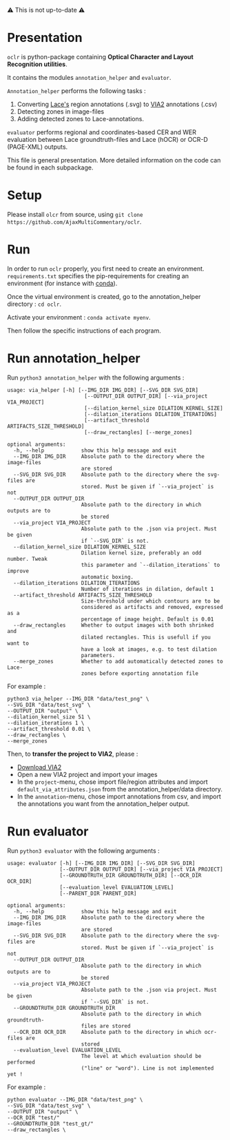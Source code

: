 ⚠️ This is not up-to-date ⚠️

# Presentation

`oclr` is python-package containing **Optical Character and Layout Recognition utilities**. 

It contains the modules `annotation_helper` and `evaluator`. 
 
`Annotation_helper` performs the following tasks :

1. Converting [Lace's](http://oglediting.chs.harvard.edu/) region annotations (.svg) to [VIA2](https://www.robots.ox.ac.uk/~vgg/software/via/) annotations (.csv)
2. Detecting zones in image-files
3. Adding detected zones to Lace-annotations. 

`evaluator` performs regional and coordinates-based CER and WER evaluation between Lace groundtruth-files and Lace (hOCR) or OCR-D (PAGE-XML) outputs.

This file is general presentation. More detailed information on the code can be found in each subpackage. 

# Setup

Please install `olcr` from source, using `git clone https://github.com/AjaxMultiCommentary/oclr`. 

# Run

In order to run `oclr` properly, you first need to create an environment. `requirements.txt` 
specifies the pip-requirements for creating an environment (for instance with [conda](https://docs.conda.io/projects/conda/en/latest/user-guide/tasks/manage-environments.html#creating-an-environment-from-an-environment-yml-file)). 

Once the virtual environment is created, go to the annotation_helper directory : `cd oclr`.

Activate your environment : `conda activate myenv`. 

Then follow the specific instructions of each program. 


# Run annotation_helper

Run `python3 annotation_helper` with the following arguments : 

```shell script
usage: via_helper [-h] [--IMG_DIR IMG_DIR] [--SVG_DIR SVG_DIR]
                         [--OUTPUT_DIR OUTPUT_DIR] [--via_project VIA_PROJECT]
                         [--dilation_kernel_size DILATION_KERNEL_SIZE]
                         [--dilation_iterations DILATION_ITERATIONS]
                         [--artifact_threshold ARTIFACTS_SIZE_THRESHOLD]
                         [--draw_rectangles] [--merge_zones]

optional arguments:
  -h, --help            show this help message and exit
  --IMG_DIR IMG_DIR     Absolute path to the directory where the image-files
                        are stored
  --SVG_DIR SVG_DIR     Absolute path to the directory where the svg-files are
                        stored. Must be given if `--via_project` is not
  --OUTPUT_DIR OUTPUT_DIR
                        Absolute path to the directory in which outputs are to
                        be stored
  --via_project VIA_PROJECT
                        Absolute path to the .json via project. Must be given
                        if `--SVG_DIR` is not.
  --dilation_kernel_size DILATION_KERNEL_SIZE
                        Dilation kernel size, preferably an odd number. Tweak
                        this parameter and `--dilation_iterations` to improve
                        automatic boxing.
  --dilation_iterations DILATION_ITERATIONS
                        Number of iterations in dilation, default 1
  --artifact_threshold ARTIFACTS_SIZE_THRESHOLD
                        Size-threshold under which contours are to be
                        considered as artifacts and removed, expressed as a
                        percentage of image height. Default is 0.01
  --draw_rectangles     Whether to output images with both shrinked and
                        dilated rectangles. This is usefull if you want to
                        have a look at images, e.g. to test dilation
                        parameters.
  --merge_zones         Whether to add automatically detected zones to Lace-
                        zones before exporting annotation file
```

For example : 
```shell script
python3 via_helper --IMG_DIR "data/test_png" \
--SVG_DIR "data/test_svg" \
--OUTPUT_DIR "output" \
--dilation_kernel_size 51 \
--dilation_iterations 1 \
--artifact_threshold 0.01 \
--draw_rectangles \
--merge_zones
```

Then, to **transfer the project to VIA2**, please :

- [Download VIA2](https://www.robots.ox.ac.uk/~vgg/software/via/) 
- Open a new VIA2 project and import your images
- In the `project`-menu, chose import file/region attributes and import `default_via_attributes.json` from
the annotation_helper/data directory. 
- In the `annotation`-menu, chose import annotations from csv, and import the annotations you want from the 
annotation_helper output. 

# Run evaluator

Run `python3 evaluator` with the following arguments : 

```shell script
usage: evaluator [-h] [--IMG_DIR IMG_DIR] [--SVG_DIR SVG_DIR]
                 [--OUTPUT_DIR OUTPUT_DIR] [--via_project VIA_PROJECT]
                 [--GROUNDTRUTH_DIR GROUNDTRUTH_DIR] [--OCR_DIR OCR_DIR]
                 [--evaluation_level EVALUATION_LEVEL]
                 [--PARENT_DIR PARENT_DIR]

optional arguments:
  -h, --help            show this help message and exit
  --IMG_DIR IMG_DIR     Absolute path to the directory where the image-files
                        are stored
  --SVG_DIR SVG_DIR     Absolute path to the directory where the svg-files are
                        stored. Must be given if `--via_project` is not
  --OUTPUT_DIR OUTPUT_DIR
                        Absolute path to the directory in which outputs are to
                        be stored
  --via_project VIA_PROJECT
                        Absolute path to the .json via project. Must be given
                        if `--SVG_DIR` is not.
  --GROUNDTRUTH_DIR GROUNDTRUTH_DIR
                        Absolute path to the directory in which groundtruth-
                        files are stored
  --OCR_DIR OCR_DIR     Absolute path to the directory in which ocr-files are
                        stored
  --evaluation_level EVALUATION_LEVEL
                        The level at which evaluation should be performed
                        ("line" or "word"). Line is not implemented yet !
```

For example : 
```
python evaluator --IMG_DIR "data/test_png" \
--SVG_DIR "data/test_svg" \
--OUTPUT_DIR "output" \
--OCR_DIR "test/"
--GROUNDTRUTH_DIR "test_gt/"
--draw_rectangles \
```